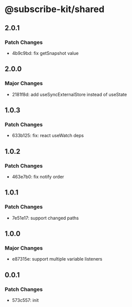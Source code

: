 # @subscribe-kit/shared

## 2.0.1

### Patch Changes

- 4b9c9bd: fix getSnapshot value

## 2.0.0

### Major Changes

- 2181f8d: add useSyncExternalStore instead of useState

## 1.0.3

### Patch Changes

- 633b125: fix: react useWatch deps

## 1.0.2

### Patch Changes

- 463e7b0: fix notify order

## 1.0.1

### Patch Changes

- 7e51e17: support changed paths

## 1.0.0

### Major Changes

- e87315e: support multiple variable listeners

## 0.0.1

### Patch Changes

- 573c557: init
